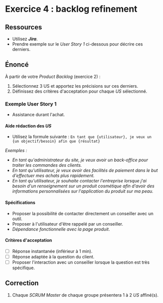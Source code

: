 # Exercice 4 : backlog refinement

## Ressources

- Utilisez ***Jira***.
- Prendre exemple sur le *User Story 1* ci-dessous pour décrire ces derniers.

## Énoncé

À partir de votre *Product Backlog* (exercice 2) : 
1. Sélectionnez 3 US et apportez les précisions sur ces derniers.
2. Définissez des critères d'acceptation pour chaque *US* sélectionné.

### Exemple User Story 1

- Assistance durant l'achat.

#### Aide rédaction des *US*

- Utilisez la formule suivante :
`En tant que {utilisateur}, je veux un {un objectif/besoin} afin que {résultat}`

*Exemples :* 
- *En tant qu'administrateur du site, je veux avoir un back-office pour traiter les commandes des clients.*
- *En tant qu'utilisateur, je veux avoir des facilités de paiement dans le but d'effectuer mes achats plus rapidement.*
- *En tant qu'utilisateur, je souhaite contacter l'entreprise lorsque j'ai besoin d'un renseignement sur un produit cosmétique afin d'avoir des informations personnalisées sur l'application du produit sur ma peau.*

#### Spécifications

- Proposer la possibilité de contacter directement un conseiller avec un outil.
- Proposer à l'utilisateur d'être rappelé par un conseiller.
- *Dépendance fonctionnelle avec la page produit*.

#### Critères d'acceptation

- [ ] Réponse instantanée (inférieur à 1 min).
- [ ] Réponse adaptée à la question du client.
- [ ] Proposer l'interaction avec un conseiller lorsque la question est très spécifique.

## Correction

1. Chaque *SCRUM Master* de chaque groupe présentera 1 à 2 *US* affiné(s).